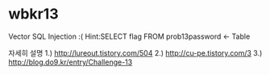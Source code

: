 # wbkr13
Vector SQL Injection :(
Hint:SELECT flag FROM prob13password   <- Table

자세히 설명 1.) http://lureout.tistory.com/504
           2.) http://cu-pe.tistory.com/3
           3.) http://blog.do9.kr/entry/Challenge-13
